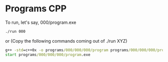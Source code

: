 # Programs CPP

To run, let\'s say, 000/program.exe


```cmd
./run 000
```

or (Copy the following commands coming out of ./run XYZ)


```cmd
g++ -std=c++0x -o programs/000/000/000/program programs/000/000/000/program.cpp
start programs/000/000/000/program.exe
```
